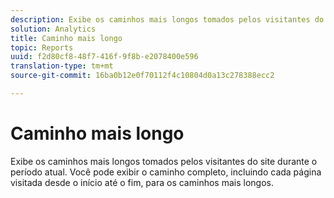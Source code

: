 ```yaml
---
description: Exibe os caminhos mais longos tomados pelos visitantes do site durante o período atual. Você pode exibir o caminho completo, incluindo cada página visitada desde o início até o fim, para os caminhos mais longos.
solution: Analytics
title: Caminho mais longo
topic: Reports
uuid: f2d80cf8-48f7-416f-9f8b-e2078400e596
translation-type: tm+mt
source-git-commit: 16ba0b12e0f70112f4c10804d0a13c278388ecc2

---
```



# Caminho mais longo

Exibe os caminhos mais longos tomados pelos visitantes do site durante o período atual. Você pode exibir o caminho completo, incluindo cada página visitada desde o início até o fim, para os caminhos mais longos.

